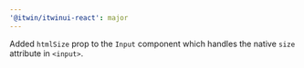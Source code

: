 ```yaml
---
'@itwin/itwinui-react': major
---
```


Added `htmlSize` prop to the `Input` component which handles the native `size` attribute in `<input>`.
